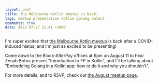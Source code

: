 ```yaml
---
layout: post
title: The Melbourne Kotlin meetup is back!
tags: meetup presentation kotlin golang batect
comments: true
date: 2022-07-27 21:41 +1000
---
```


I'm super excited that [the Melbourne Kotlin meetup](https://www.meetup.com/melbourne-kotlin-meetup) is back after a 
COVID-induced hiatus, and I'm just as excited to be presenting!

Come down to the Block-AfterPay offices at 6pm on August 11 to hear Zenab Bohra present "Introduction to FP in Kotlin", 
and I'll be talking about "Embedding Golang in a Kotlin app: how to do it and why you shouldn't".

For more details, and to RSVP, check out [the August meetup page](https://www.meetup.com/melbourne-kotlin-meetup/events/287443299/).
